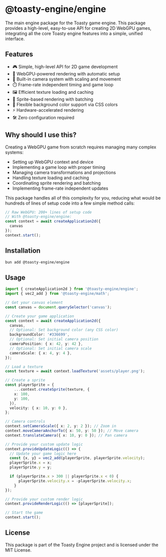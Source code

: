 # @toasty-engine/engine
    
<!-- automd:badges color="yellow" name="@toasty-engine/engine" license codecov no-npmDownloads -->
<!-- /automd -->

The main engine package for the Toasty game engine. This package provides a high-level, easy-to-use API for creating 2D WebGPU games, integrating all the core Toasty engine features into a simple, unified interface.

## Features

- 🎮 Simple, high-level API for 2D game development
- 🎨 WebGPU-powered rendering with automatic setup
- 📸 Built-in camera system with scaling and movement
- ⏱️ Frame-rate independent timing and game loop
- 🖼️ Efficient texture loading and caching
- 🎯 Sprite-based rendering with batching
- 🎨 Flexible background color support via CSS colors
- ⚡ Hardware-accelerated rendering
- 🛠️ Zero configuration required

## Why should I use this?

Creating a WebGPU game from scratch requires managing many complex systems:

- Setting up WebGPU context and device
- Implementing a game loop with proper timing
- Managing camera transformations and projections
- Handling texture loading and caching
- Coordinating sprite rendering and batching
- Implementing frame-rate independent updates

This package handles all of this complexity for you, reducing what would be hundreds of lines of setup code into a few simple method calls:

```typescript
// Raw WebGPU: 200+ lines of setup code
// With @toasty-engine/engine:
const context = await createApplication2d({
  canvas
});
context.start();
```

## Installation

```sh
bun add @toasty-engine/engine
```

## Usage

```typescript
import { createApplication2d } from '@toasty-engine/engine';
import { vec2_add } from '@toasty-engine/math';

// Get your canvas element
const canvas = document.querySelector('canvas');

// Create your game application
const context = await createApplication2d({
  canvas,
  // Optional: Set background color (any CSS color)
  backgroundColor: '#336699',
  // Optional: Set initial camera position
  cameraPosition: { x: 42, y: 42 },
  // Optional: Set initial camera scale
  cameraScale: { x: 4, y: 4 },
});

// Load a texture
const texture = await context.loadTexture('assets/player.png');

// Create a sprite
const playerSprite = {
    ...context.createSprite(texture, {
    x: 100,
    y: 100,
  }),
  velocity: { x: 10, y: 0 },
};

// Camera controls
context.setCameraScale({ x: 2, y: 2 }); // Zoom in
context.moveCameraAnchorTo({ x: 50, y: 50 }); // Move camera
context.translateCamera({ x: 10, y: 0 }); // Pan camera

// Provide your custom update logic
context.provideUpdateLogic(() => {
  // Update your game logic here
  const {x, y} = vec2_add(playerSprite, playerSprite.velocity);
  playerSprite.x = x;
  playerSprite.y = y;

  if (playerSprite.x > 300 || playerSprite.x < 0) {
      playerSprite.velocity.x = -playerSprite.velocity.x;
    }
});

// Provide your custom render logic
context.provideRenderLogic(() => [playerSprite]);

// Start the game
context.start();
```

## License

This package is part of the Toasty Engine project and is licensed under the MIT License.

<!-- automd:contributors author="story75" -->
<!-- /automd -->

<!-- automd:with-automd -->
<!-- /automd -->
